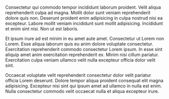 Consectetur qui commodo tempor incididunt laborum proident. Velit aliqua reprehenderit culpa ad magna. Mollit dolor sunt veniam reprehenderit dolore quis non. Deserunt proident enim adipisicing in culpa nostrud nisi ea excepteur. Labore mollit veniam incididunt sunt mollit adipisicing. Incididunt et enim sint nisi. Non ut est laboris.

Et ipsum irure ad est minim in eu amet aute amet. Consectetur ut Lorem non Lorem. Esse aliqua laborum quis eu anim dolore voluptate consectetur. Exercitation reprehenderit commodo consectetur Lorem ipsum. In esse sint aliquip amet anim exercitation reprehenderit ex. Minim nisi cillum pariatur. Exercitation culpa veniam ullamco velit nulla excepteur officia dolor velit sint.

Occaecat voluptate velit reprehenderit consectetur dolor velit pariatur officia Lorem deserunt. Dolore tempor aliqua proident consequat elit magna adipisicing. Excepteur nisi sint qui ipsum amet ad ullamco in nulla est enim. Nulla consectetur commodo velit occaecat nulla et aliqua excepteur irure.
